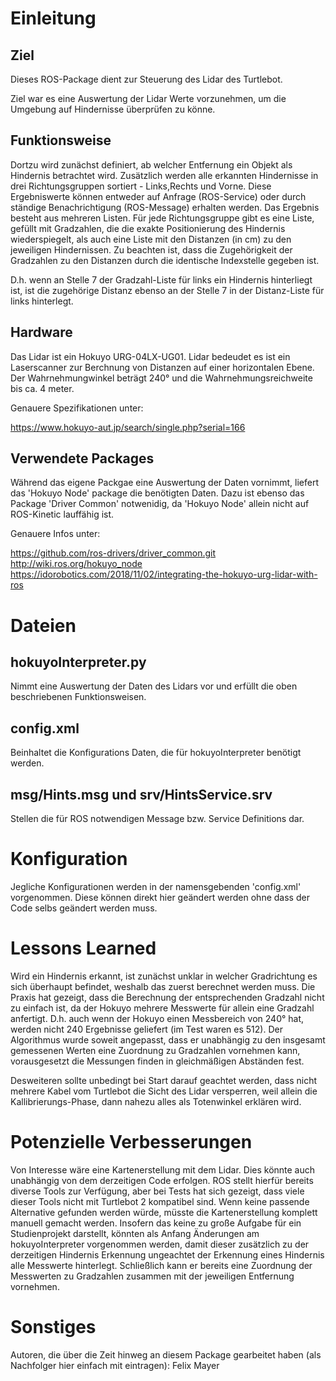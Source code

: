 # Einleitung

## Ziel

Dieses ROS-Package dient zur Steuerung des Lidar des Turtlebot.

Ziel war es eine Auswertung der Lidar Werte vorzunehmen, um die Umgebung auf Hindernisse überprüfen zu könne.

## Funktionsweise

Dortzu wird zunächst definiert, ab welcher Entfernung ein Objekt als Hindernis betrachtet wird. Zusätzlich werden alle erkannten Hindernisse in drei Richtungsgruppen sortiert - Links,Rechts und Vorne. Diese Ergebniswerte können entweder auf Anfrage (ROS-Service) oder durch ständige Benachrichtigung (ROS-Message) erhalten werden. Das Ergebnis besteht aus mehreren Listen. Für jede Richtungsgruppe gibt es eine Liste, gefüllt mit Gradzahlen, die die exakte Positionierung des Hindernis wiederspiegelt, als auch eine Liste mit den Distanzen (in cm) zu den jeweiligen Hindernissen. Zu beachten ist, dass die Zugehörigkeit der Gradzahlen zu den Distanzen durch die identische Indexstelle gegeben ist. 

D.h. wenn an Stelle 7 der Gradzahl-Liste für links ein Hindernis hinterliegt ist, ist die zugehörige Distanz ebenso an der Stelle 7 in der Distanz-Liste für links hinterlegt.

## Hardware

Das Lidar ist ein Hokuyo URG-04LX-UG01.
Lidar bedeudet es ist ein Laserscanner zur Berchnung von Distanzen auf einer horizontalen Ebene. Der Wahrnehmungwinkel beträgt 240° und die Wahrnehmungsreichweite bis ca. 4 meter.

Genauere Spezifikationen unter:

https://www.hokuyo-aut.jp/search/single.php?serial=166

## Verwendete Packages

Während das eigene Packgae eine Auswertung der Daten vornimmt, liefert das 'Hokuyo Node' package die benötigten Daten. Dazu ist ebenso das Package 'Driver Common' notwenidig, da 'Hokuyo Node' allein nicht auf ROS-Kinetic lauffähig ist.

Genauere Infos unter:

https://github.com/ros-drivers/driver_common.git
http://wiki.ros.org/hokuyo_node
https://idorobotics.com/2018/11/02/integrating-the-hokuyo-urg-lidar-with-ros

# Dateien

## hokuyoInterpreter.py

Nimmt eine Auswertung der Daten des Lidars vor und erfüllt die oben beschriebenen Funktionsweisen.

## config.xml

Beinhaltet die Konfigurations Daten, die für hokuyoInterpreter benötigt werden.

## msg/Hints.msg und srv/HintsService.srv

Stellen die für ROS notwendigen Message bzw. Service Definitions dar.

# Konfiguration

Jegliche Konfigurationen werden in der namensgebenden 'config.xml' vorgenommen. Diese können direkt hier geändert werden ohne dass der Code selbs geändert werden muss.

# Lessons Learned

Wird ein Hindernis erkannt, ist zunächst unklar in welcher Gradrichtung es sich überhaupt befindet, weshalb das zuerst berechnet werden muss. Die Praxis hat gezeigt, dass die Berechnung der entsprechenden Gradzahl nicht zu einfach ist, da der Hokuyo mehrere Messwerte für allein eine Gradzahl anfertigt. D.h. auch wenn der Hokuyo einen Messbereich von 240° hat, werden nicht 240 Ergebnisse geliefert (im Test waren es 512). Der Algorithmus wurde soweit angepasst, dass er unabhängig zu den insgesamt gemessenen Werten eine Zuordnung zu Gradzahlen vornehmen kann, vorausgesetzt die Messungen finden in gleichmäßigen Abständen fest. 

Desweiteren sollte unbedingt bei Start darauf geachtet werden, dass nicht mehrere Kabel vom Turtlebot die Sicht des Lidar versperren, weil allein die Kallibrierungs-Phase, dann nahezu alles als Totenwinkel erklären wird.

# Potenzielle Verbesserungen

Von Interesse wäre eine Kartenerstellung mit dem Lidar. Dies könnte auch unabhängig von dem derzeitigen Code erfolgen. ROS stellt hierfür bereits diverse Tools zur Verfügung, aber bei Tests hat sich gezeigt, dass viele dieser Tools nicht mit Turtlebot 2 kompatibel sind. Wenn keine passende Alternative gefunden werden würde, müsste die Kartenerstellung komplett manuell gemacht werden. Insofern das keine zu große Aufgabe für ein Studienprojekt darstellt, könnten als Anfang Änderungen am hokuyoInterpreter vorgenommen werden, damit dieser zusätzlich zu der derzeitigen Hindernis Erkennung ungeachtet der Erkennung eines Hindernis alle Messwerte hinterlegt. Schließlich kann er bereits eine Zuordnung der Messwerten zu Gradzahlen zusammen mit der jeweiligen Entfernung vornehmen.

# Sonstiges

Autoren, die über die Zeit hinweg an diesem Package gearbeitet haben (als Nachfolger hier einfach mit eintragen):
Felix Mayer 
